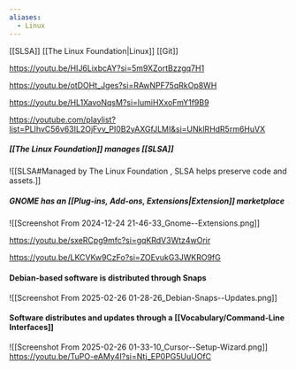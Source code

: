 ```yaml
---
aliases:
  - Linux
---
```

[[SLSA]]
[[The Linux Foundation|Linux]]
[[Git]]

https://youtu.be/HIJ6LixbcAY?si=5m9XZortBzzgq7H1

https://youtu.be/otDOHt_Jges?si=RAwNPF75qRkOp8WH

https://youtu.be/HL1XavoNqsM?si=lumiHXxoFmY1f9B9

https://youtube.com/playlist?list=PLIhvC56v63IL2OjFvv_PI0B2yAXGfJLMI&si=UNklRHdR5rm6HuVX

##### [[The Linux Foundation]] manages [[SLSA]]
![[SLSA#Managed by The Linux Foundation , SLSA helps preserve code and assets.]]

##### GNOME has an [[Plug-ins,  Add-ons,  Extensions|Extension]] marketplace
![[Screenshot From 2024-12-24 21-46-33_Gnome--Extensions.png]]

https://youtu.be/sxeRCpg9mfc?si=gqKRdV3Wtz4wOrir

https://youtu.be/LKCVKw9CzFo?si=ZOEvukG3JWKRO9fG
#### Debian-based software is distributed through Snaps
![[Screenshot From 2025-02-26 01-28-26_Debian-Snaps--Updates.png]]
#### Software distributes and updates through a [[Vocabulary/Command-Line Interfaces]] 

![[Screenshot From 2025-02-26 01-33-10_Cursor--Setup-Wizard.png]]
https://youtu.be/TuPO-eAMy4I?si=Ntj_EP0PG5UuUOfC
